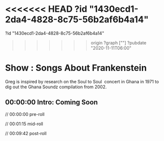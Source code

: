<<<<<<< HEAD
?id "1430ecd1-2da4-4828-8c75-56b2af6b4a14"
=======
?id "1430ecd1-2da4-4828-8c75-56b2af6b4a14"
>>>>>>> origin
?graph [""]
?pubdate "2020-11-11T06:00"

# Show : Songs About Frankenstein

Greg is inspired by research on the Soul to Soul  concert in Ghana in 1971 to dig out the Ghana Soundz compilation from 2002.

## 00:00:00 Intro: Coming Soon

// 00:00:00 pre-roll

// 00:01:15 mid-roll

// 00:09:42 post-roll
